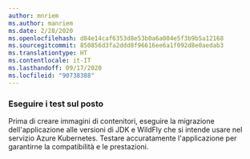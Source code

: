 ```yaml
---
author: mnriem
ms.author: manriem
ms.date: 2/28/2020
ms.openlocfilehash: d84e14caf6353d8e53b0a6a004e5f3b9b5a12168
ms.sourcegitcommit: 850856d3fa2ddd8f96616ee6a1f092d8e0aedab3
ms.translationtype: HT
ms.contentlocale: it-IT
ms.lasthandoff: 09/17/2020
ms.locfileid: "90738388"
---
```

### <a name="perform-in-place-testing"></a>Eseguire i test sul posto

Prima di creare immagini di contenitori, eseguire la migrazione dell'applicazione alle versioni di JDK e WildFly che si intende usare nel servizio Azure Kubernetes. Testare accuratamente l'applicazione per garantirne la compatibilità e le prestazioni.
